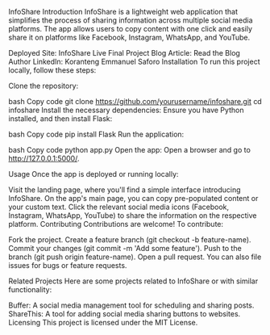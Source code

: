 InfoShare
Introduction
InfoShare is a lightweight web application that simplifies the process of sharing information across multiple social media platforms. The app allows users to copy content with one click and easily share it on platforms like Facebook, Instagram, WhatsApp, and YouTube.

Deployed Site: InfoShare Live
Final Project Blog Article: Read the Blog
Author LinkedIn: Koranteng Emmanuel Saforo
Installation
To run this project locally, follow these steps:

Clone the repository:

bash
Copy code
git clone https://github.com/yourusername/infoshare.git
cd infoshare
Install the necessary dependencies: Ensure you have Python installed, and then install Flask:

bash
Copy code
pip install Flask
Run the application:

bash
Copy code
python app.py
Open the app: Open a browser and go to http://127.0.0.1:5000/.

Usage
Once the app is deployed or running locally:

Visit the landing page, where you'll find a simple interface introducing InfoShare.
On the app's main page, you can copy pre-populated content or your custom text.
Click the relevant social media icons (Facebook, Instagram, WhatsApp, YouTube) to share the information on the respective platform.
Contributing
Contributions are welcome! To contribute:

Fork the project.
Create a feature branch (git checkout -b feature-name).
Commit your changes (git commit -m 'Add some feature').
Push to the branch (git push origin feature-name).
Open a pull request.
You can also file issues for bugs or feature requests.

Related Projects
Here are some projects related to InfoShare or with similar functionality:

Buffer: A social media management tool for scheduling and sharing posts.
ShareThis: A tool for adding social media sharing buttons to websites.
Licensing
This project is licensed under the MIT License.
